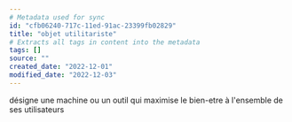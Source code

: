 ```yaml
---
# Metadata used for sync
id: "cfb06240-717c-11ed-91ac-23399fb02829"
title: "objet utilitariste"
# Extracts all tags in content into the metadata
tags: []
source: ""
created_date: "2022-12-01"
modified_date: "2022-12-03"
---
```

désigne une machine ou un outil qui maximise le bien-etre à l'ensemble de ses utilisateurs